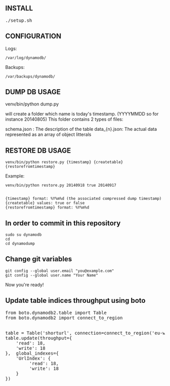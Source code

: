 INSTALL
-------

<pre>
./setup.sh
</pre>


CONFIGURATION
-------------

Logs:

    /var/log/dynamodb/

Backups:

    /var/backups/dynamodb/


DUMP DB USAGE
-------------

  venv/bin/python dump.py

will create a folder which name is today's timestamp. (YYYYMMDD so for instance 20140805)
This folder contains 2 types of files:

schema.json : The description of the table
data_{n}.json: The actual data represented as an array of object litterals

RESTORE DB USAGE
----------------

    venv/bin/python restore.py {timestamp} {createtable} {restorefromtimestamp}

Example:

    venv/bin/python restore.py 20140918 true 20140917


    {timestamp} format: %Y%m%d (the associated compressed dump timestamp)
    {createtable} values: true or false
    {restorefromtimestamp} format: %Y%m%d

In order to commit in this repository
-------------------------------------

    sudo su dynamodb
    cd
    cd dynamodump

Change git variables
--------------------

    git config --global user.email "you@example.com"
    git config --global user.name "Your Name"

Now you're ready!

Update table indices throughput using boto
------------------------------------------

<pre>
from boto.dynamodb2.table import Table
from boto.dynamodb2 import connect_to_region


table = Table('shorturl', connection=connect_to_region('eu-west-1'))
table.update(throughput={
    'read': 18,
    'write': 18
},  global_indexes={
    'UrlIndex': {
         'read': 18,
         'write': 18
    }
})
</pre>

